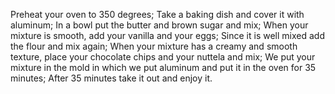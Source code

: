 Preheat your oven to 350 degrees;
Take a baking dish and cover it with aluminum;
In a bowl put the butter and brown sugar and mix;
When your mixture is smooth, add your vanilla and your eggs;
Since it is well mixed add the flour and mix again;
When your mixture has a creamy and smooth texture, place your chocolate chips and your nuttela and mix;
We put your mixture in the mold in which we put aluminum and put it in the oven for 35 minutes;
After 35 minutes take it out and enjoy it.
